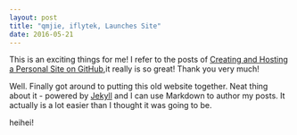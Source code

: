 ```yaml
---
layout: post
title: "qmjie, iflytek, Launches Site"
date: 2016-05-21
---
```


This is an exciting things for me!  I refer to the posts of [Creating and Hosting a Personal Site on GitHub](http://jmcglone.com/guides/github-pages/),it really is so great! Thank you very much!

Well. Finally got around to putting this old website together. Neat thing about it - powered by [Jekyll](http://jekyllrb.com) and I can use Markdown to author my posts. It actually is a lot easier than I thought it was going to be.

heihei!
